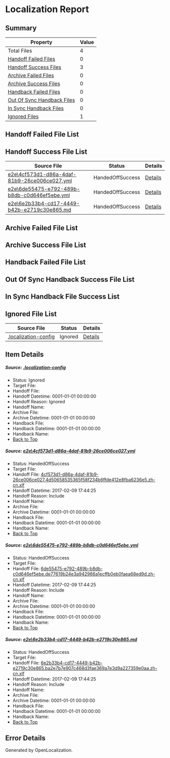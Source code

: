 # <a name='report-top'></a> Localization Report

## Summary
 Property | Value 
 -------- | ----- 
 Total Files | 4
[ Handoff Failed Files ](#handoff-failed-list)| 0
[ Handoff Success Files ](#handoff-success-list)| 3
[ Archive Failed Files ](#archive-failed-list)| 0
[ Archive Success Files ](#archive-success-list)| 0
[ Handback Failed Files ](#handback-failed-list)| 0
[ Out Of Sync Handback Files ](#outofsync-handback-success-list)| 0
[ In Sync Handback Files ](#insync-handback-success-list)| 0
[ Ignored Files ](#ignored-list)| 1

## <a name='handoff-failed-list'></a> Handoff Failed File List

## <a name='handoff-success-list'></a> Handoff Success File List
 Source File | Status | Details 
 ----------- | ------ | ------- 
 [e2e\4cf573d1-d86a-4daf-81b9-26ce006ce027.yml](https://github.com/OpenLocalizationTestOrg/ol-test0/blob/6fbaba8e401cd61863f78ef1ad4d7e3923b86306/e2e/4cf573d1-d86a-4daf-81b9-26ce006ce027.yml) | HandedOffSuccess | [Details](#db19c2dad3003735b2d2cf80f7aba3287827796c1)
 [e2e\6de55475-e792-489b-b8db-c0d646ef5ebe.yml](https://github.com/OpenLocalizationTestOrg/ol-test0/blob/6fbaba8e401cd61863f78ef1ad4d7e3923b86306/e2e/6de55475-e792-489b-b8db-c0d646ef5ebe.yml) | HandedOffSuccess | [Details](#4bb67d5e74e5dd4bd4cc480577f4b89aa66e729d2)
 [e2e\6e2b33b4-cd17-4449-b42b-e2719c30e865.md](https://github.com/OpenLocalizationTestOrg/ol-test0/blob/6fbaba8e401cd61863f78ef1ad4d7e3923b86306/e2e/6e2b33b4-cd17-4449-b42b-e2719c30e865.md) | HandedOffSuccess | [Details](#be3b7d3974705d224b10c7b642cd944e77a486ad3)

## <a name='archive-failed-list'></a> Archive Failed File List

## <a name='archive-success-list'></a> Archive Success File List

## <a name='handback-failed-list'></a> Handback Failed File List

## <a name='outofsync-handback-success-list'></a> Out Of Sync Handback Success File List

## <a name='insync-handback-success-list'></a> In Sync Handback File Success List

## <a name='ignored-list'></a> Ignored File List
 Source File | Status | Details 
 ----------- | ------ | ------- 
 [.localization-config](https://github.com/OpenLocalizationTestOrg/ol-test0/blob/6fbaba8e401cd61863f78ef1ad4d7e3923b86306/.localization-config) | Ignored | [Details](#cb0632cf59c1387fc1742bfb9fa3c47f87e2e5c90)

## Item Details
##### <a name='cb0632cf59c1387fc1742bfb9fa3c47f87e2e5c90'></a> Source: [.localization-config](https://github.com/OpenLocalizationTestOrg/ol-test0/blob/6fbaba8e401cd61863f78ef1ad4d7e3923b86306/.localization-config)
* Status: Ignored
* Target File: 
* Handoff File: 
* Handoff Datetime: 0001-01-01 00:00:00
* Handoff Reason: Ignored
* Handoff Name: 
* Archive File: 
* Archive Datetime: 0001-01-01 00:00:00
* Handback File: 
* Handback Datetime: 0001-01-01 00:00:00
* Handback Name: 
* [Back to Top](#report-top)

##### <a name='db19c2dad3003735b2d2cf80f7aba3287827796c1'></a> Source: [e2e\4cf573d1-d86a-4daf-81b9-26ce006ce027.yml](https://github.com/OpenLocalizationTestOrg/ol-test0/blob/6fbaba8e401cd61863f78ef1ad4d7e3923b86306/e2e/4cf573d1-d86a-4daf-81b9-26ce006ce027.yml)
* Status: HandedOffSuccess
* Target File: 
* Handoff File: [4cf573d1-d86a-4daf-81b9-26ce006ce027.4d50658535365f58f234b6ffde412e8fba6236e5.zh-cn.xlf](https://github.com/OpenLocalizationTestOrg/ol-test0-handoff/blob/791d6345a4aa8f999e1ace80c21afb5117117967/ol-handoff/OpenLocalizationTestOrg/ol-test0-zhcn/shujia/ht/4cf573d1-d86a-4daf-81b9-26ce006ce027.4d50658535365f58f234b6ffde412e8fba6236e5.zh-cn.xlf)
* Handoff Datetime: 2017-02-09 17:44:25
* Handoff Reason: Include
* Handoff Name: 
* Archive File: 
* Archive Datetime: 0001-01-01 00:00:00
* Handback File: 
* Handback Datetime: 0001-01-01 00:00:00
* Handback Name: 
* [Back to Top](#report-top)

##### <a name='4bb67d5e74e5dd4bd4cc480577f4b89aa66e729d2'></a> Source: [e2e\6de55475-e792-489b-b8db-c0d646ef5ebe.yml](https://github.com/OpenLocalizationTestOrg/ol-test0/blob/6fbaba8e401cd61863f78ef1ad4d7e3923b86306/e2e/6de55475-e792-489b-b8db-c0d646ef5ebe.yml)
* Status: HandedOffSuccess
* Target File: 
* Handoff File: [6de55475-e792-489b-b8db-c0d646ef5ebe.de77619b24e3a942966a1ecffb0eb0faea68ed9d.zh-cn.xlf](https://github.com/OpenLocalizationTestOrg/ol-test0-handoff/blob/791d6345a4aa8f999e1ace80c21afb5117117967/ol-handoff/OpenLocalizationTestOrg/ol-test0-zhcn/shujia/ht/6de55475-e792-489b-b8db-c0d646ef5ebe.de77619b24e3a942966a1ecffb0eb0faea68ed9d.zh-cn.xlf)
* Handoff Datetime: 2017-02-09 17:44:25
* Handoff Reason: Include
* Handoff Name: 
* Archive File: 
* Archive Datetime: 0001-01-01 00:00:00
* Handback File: 
* Handback Datetime: 0001-01-01 00:00:00
* Handback Name: 
* [Back to Top](#report-top)

##### <a name='be3b7d3974705d224b10c7b642cd944e77a486ad3'></a> Source: [e2e\6e2b33b4-cd17-4449-b42b-e2719c30e865.md](https://github.com/OpenLocalizationTestOrg/ol-test0/blob/6fbaba8e401cd61863f78ef1ad4d7e3923b86306/e2e/6e2b33b4-cd17-4449-b42b-e2719c30e865.md)
* Status: HandedOffSuccess
* Target File: 
* Handoff File: [6e2b33b4-cd17-4449-b42b-e2719c30e865.ba2e7b7e907c468d3fae369a7e3d9a227359e0aa.zh-cn.xlf](https://github.com/OpenLocalizationTestOrg/ol-test0-handoff/blob/791d6345a4aa8f999e1ace80c21afb5117117967/ol-handoff/OpenLocalizationTestOrg/ol-test0-zhcn/shujia/ht/6e2b33b4-cd17-4449-b42b-e2719c30e865.ba2e7b7e907c468d3fae369a7e3d9a227359e0aa.zh-cn.xlf)
* Handoff Datetime: 2017-02-09 17:44:25
* Handoff Reason: Include
* Handoff Name: 
* Archive File: 
* Archive Datetime: 0001-01-01 00:00:00
* Handback File: 
* Handback Datetime: 0001-01-01 00:00:00
* Handback Name: 
* [Back to Top](#report-top)


## Error Details

Generated by OpenLocalization.
